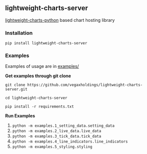 ## lightweight-charts-server

[lightweight-charts-python](https://github.com/louisnw01/lightweight-charts-python) based chart hosting library

### Installation

```
pip install lightweight-charts-server
```


### Examples

Examples of usage are in [examples/](examples/)

**Get examples through git clone**
```
git clone https://github.com/vegaxholdings/lightweight-charts-server.git

cd lightweight-charts-server

pip install -r requirements.txt
```

**Run Examples**
1. `python -m examples.1_setting_data.setting_data`  
2. `python -m examples.2_live_data.live_data`  
3. `python -m examples.3_tick_data.tick_data`  
4. `python -m examples.4_line_indicators.line_indicators`  
5. `python -m examples.5_styling.styling`  